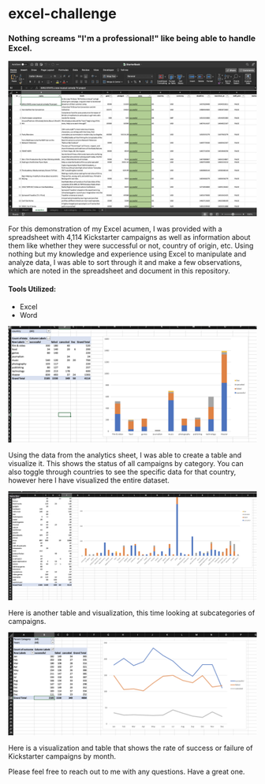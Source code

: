 # excel-challenge
### Nothing screams "I'm a professional!" like being able to handle Excel.



![screenshot](images/analytics.png)



For this demonstration of my Excel acumen, I was provided with a spreadsheet with 4,114 Kickstarter campaigns as well as information about them like whether they were successful or not, country of origin, etc. Using nothing but my knowledge and experience using Excel to manipulate and analyze data, I was able to sort through it and make a few observations, which are noted in the spreadsheet and document in this repository.


#### Tools Utilized:
* Excel
* Word



![category](images/category.png)

Using the data from the analytics sheet, I was able to create a table and visualize it. This shows the status of all campaigns by category. You can also toggle through countries to see the specific data for that country, however here I have visualized the entire dataset.




![subcategory](images/subcategory.png)

Here is another table and visualization, this time looking at subcategories of campaigns.




![outcome_line](images/outcome_line.png)

Here is a visualization and table that shows the rate of success or failure of Kickstarter campaigns by month.

Please feel free to reach out to me with any questions. Have a great one.
